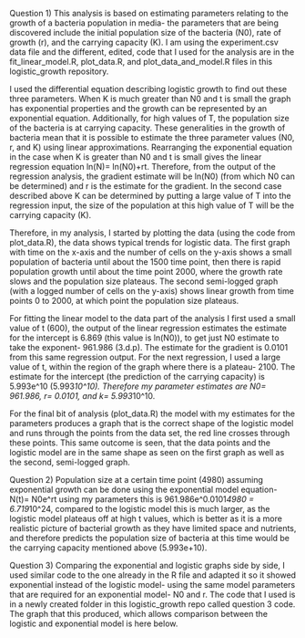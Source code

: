 Question 1) This analysis is based on estimating parameters relating to the growth of a bacteria population in media- the parameters that are being discovered include the initial population size of the bacteria (N0), rate of growth (r), and the carrying capacity (K). I am using the experiment.csv data file and the different, edited, code that I used for the analysis are in the fit_linear_model.R, plot_data.R, and plot_data_and_model.R files in this logistic_growth repository. 

I used the differential equation describing logistic growth to find out these three parameters. When K is much greater than N0 and t is small the graph has exponential properties and the growth can be represented by an exponential equation. Additionally, for high values of T, the population size of the bacteria is at carrying capacity. These generalities in the growth of bacteria mean that it is possible to estimate the three parameter values (N0, r, and K) using linear approximations. Rearranging the exponential equation in the case when K is greater than N0 and t is small gives the linear regression equation ln(N)= ln(N0)+rt. Therefore, from the output of the regression analysis, the gradient estimate will be ln(N0) (from which N0 can be determined) and r is the estimate for the gradient. In the second case described above K can be determined by putting a large value of T into the regression input, the size of the population at this high value of T will be the carrying capacity (K). 

Therefore, in my analysis, I started by plotting the data (using the code from plot_data.R), the data shows typical trends for logistic data. The first graph with time on the x-axis and  the number of cells on the y-axis shows a small population of bacteria until about the 1500 time point, then there is rapid population growth until about the time point 2000, where the growth rate slows and the population size plateaus. The second semi-logged graph (with a logged number of cells on the y-axis) shows linear growth from time points 0 to 2000, at which point the population size plateaus. 

For fitting the linear model to the data part of the analysis I first used a small value of t (600), the output of the linear regression estimates the estimate for the intercept is 6.869 (this value is ln(N0)), to get just N0 estimate to take the exponent- 961.986 (3.d.p). The estimate for the gradient is 0.0101 from this same regression output. For the next regression, I used a large value of t, within the region of the graph where there is a plateau- 2100. The estimate for the intercept (the prediction of the carrying capacity) is 5.993e^10 (5.993*10^10). Therefore my parameter estimates are N0= 961.986, r= 0.0101, and k= 5.993*10^10. 

For the final bit of analysis (plot_data.R) the model with my estimates for the parameters produces a graph that is the correct shape of the logistic model and runs through the points from the data set, the red line crosses through these points. This same outcome is seen, that the data points and the logistic model are in the same shape as seen on the first graph as well as the second, semi-logged graph.

Question 2) Population size at a certain time point (4980) assuming exponential growth can be done using the exponential model equation- N(t)= N0e^rt using my parameters this is 961.986e^0.0101*4980 = 6.719*10^24, compared to the logistic model this is much larger, as the logistic model plateaus off at high t values, which is better as it is a more realistic picture of bacterial growth as they have limited space and nutrients, and therefore predicts the population size of bacteria at this time would be the carrying capacity mentioned above (5.993e+10). 

Question 3) Comparing the exponential and logistic graphs side by side, I used similar code to the one already in the R file and adapted it so it showed exponential instead of the logistic model- using the same model parameters that are required for an exponential model- N0 and r. The code that I used is in a newly created folder in this logistic_growth repo called question 3 code. The graph that this produced, which allows comparison between the logistic and exponential model is here below.

 <p align="center">
     <https://github.com/Cat13-beep/logistic_growth/blob/main/Question%203%20image.png" width"300" height"200">
  </p>
